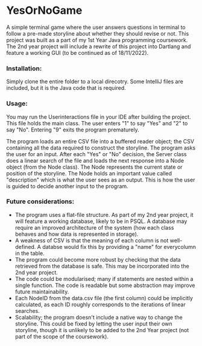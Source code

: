 # YesOrNoGame
A simple terminal game where the user answers questions in terminal to follow a pre-made storyline about whether they should revise or not.
This project was built as a part of my 1st Year Java programming coursework. The 2nd year project will include a rewrite of this project into Dartlang and feature a
working GUI (to be continued as of 18/11/2022).

### Installation:
Simply clone the entire folder to a local direcotry. Some IntelliJ files are included, but it is the Java code that is required.

### Usage:
You may run the Userinteractions file in your IDE after building the project. This file holds the main class.
The user enters "1" to say "Yes" and "2" to say "No". Entering "9" exits the program prematurely.

The program loads an entire CSV file into a buffered reader object; the CSV containing all the data required to construct the storyline.
The program asks the user for an input. After each "Yes" or "No" decision, the Server class does a linear search of the file and loads the next response into a Node
object (from the Node class). The Node represents the current state or position of the storyline. The Node holds an important value called "description" which is what
the user sees as an output. This is how the user is guided to decide another input to the program.

### Future considerations:
- The program uses a flat-file structure. As part of my 2nd year project, it will feature a working database, likely to be in PSQL. A database may require an improved
architecture of the system (how each class behaves and how data is represented in storage).
- A weakness of CSV is that the meaning of each column is not well-defined. A databse would fix this by providing a "name" for everycolumn in the table.
- The program could become more robust by checking that the data retrieved from the database is safe. This may be incorporated into the 2nd year project.
- The code could be modularised; many if statements are nested within a single function. The code is readable but some abstraction may improve future maintainability.
- Each NodeID from the data.csv file (the first column) could be implicitly calculated, as each ID roughly corresponds to the iterations of linear searches.
- Scalability; the program doesn't include a native way to change the storyline. This could be fixed by letting the user input their own storyline, though it is unlikely to be added to the 2nd Year project (not part of the scope of the coursework).
